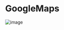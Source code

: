 # GoogleMaps
![image](https://github.com/Laroski/TAREA_GOOGLE_MAPS/assets/127622019/19451296-7817-40a4-aba6-c6c02591029f)



